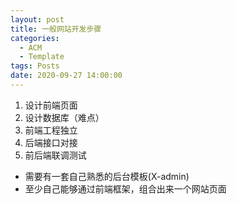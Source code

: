 ```yaml
---
layout: post
title: 一般网站开发步骤
categories:
  - ACM
  - Template
tags: Posts
date: 2020-09-27 14:00:00
---
```


1. 设计前端页面
2. 设计数据库（难点）
3. 前端工程独立
4. 后端接口对接
5. 前后端联调测试



- 需要有一套自己熟悉的后台模板(X-admin)
- 至少自己能够通过前端框架，组合出来一个网站页面